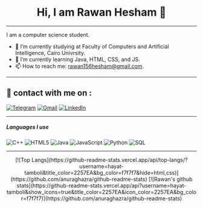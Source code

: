 <h1 align="center" > Hi, I am Rawan Hesham 👋</h1>

<hr/>

I am a computer science student.

- 🔭 I’m currently studying at Faculty of Computers and Artificial Intelligence, Cairo Univrsity.
- 🌱 I’m currently learning Java, HTML, CSS, and JS.
- 📫 How to reach me: rawan156hesham@gmail.com.

<hr/>

## 🔗 contact with me on :

[![Telegram](https://img.shields.io/badge/-TELEGRAM-2CA5E0?style=for-the-badge&logo=telegram&logoColor=white)](https://t.me/RawanHesham156)
[![Gmail](https://img.shields.io/badge/-GMAIL-D14836?style=for-the-badge&logo=gmail&logoColor=white)](mailto:rawan156hesham@gmail.com)
[![LinkedIn](https://img.shields.io/badge/-LINKEDIN-0077B5?style=for-the-badge&logo=linkedin&logoColor=white)](https://www.linkedin.com/in/rawan-hesham-40600b262/)

<hr/>

##### Languages I use

![C++](https://img.shields.io/badge/-C++-000000?style=flat&logo=c%2B%2B)
![HTML5](https://img.shields.io/badge/-HTML5-000000?style=flat&logo=html5)
![Java](https://img.shields.io/badge/-Java-000000?style=flat&logo=java)
![JavaScript](https://img.shields.io/badge/-JavaScript-000000?style=flat&logo=javascript)
![Python](https://img.shields.io/badge/-Python-000000?style=flat&logo=python)
![SQL](https://img.shields.io/badge/-SQL-000000?style=flat&logo=postgresql)

<hr/>

<div align="center">
[![Top Langs](https://github-readme-stats.vercel.app/api/top-langs/?username=hayat-tamboli&title_color=2257EA&bg_color=f7f7f7&hide=html,css)](https://github.com/anuraghazra/github-readme-stats)
[![Rawan's github stats](https://github-readme-stats.vercel.app/api?username=hayat-tamboli&show_icons=true&title_color=2257EA&icon_color=2257EA&bg_color=f7f7f7)](https://github.com/anuraghazra/github-readme-stats)

</div>
